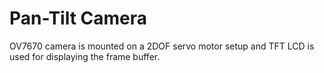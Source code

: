 # Pan-Tilt Camera

OV7670 camera is mounted on a 2DOF servo motor setup and TFT LCD is used for displaying the frame buffer.

